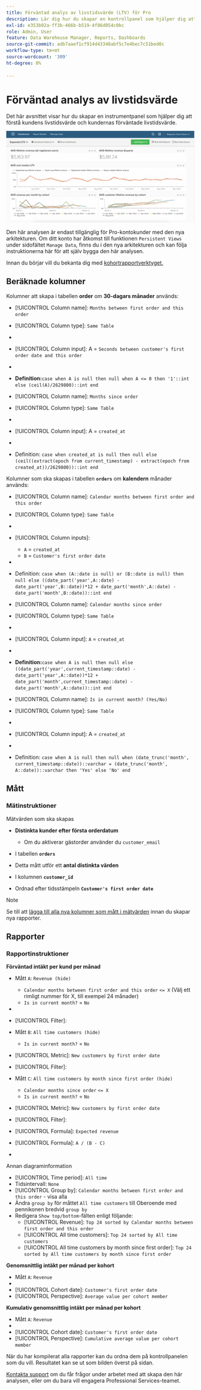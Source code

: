 ```yaml
---
title: Förväntad analys av livstidsvärde (LTV) för Pro
description: Lär dig hur du skapar en kontrollpanel som hjälper dig att förstå kundens livstidsvärde och kundernas förväntade livstidsvärde.
exl-id: e353b92a-ff3b-466b-b519-4f86d054c0bc
role: Admin, User
feature: Data Warehouse Manager, Reports, Dashboards
source-git-commit: adb7aaef1cf914d43348abf5c7e4bec7c51bed0c
workflow-type: tm+mt
source-wordcount: '309'
ht-degree: 0%

---
```


# Förväntad analys av livstidsvärde

Det här avsnittet visar hur du skapar en instrumentpanel som hjälper dig att förstå kundens livstidsvärde och kundernas förväntade livstidsvärde.

![](../../assets/exp-lifetim-value-anyalysis.png)

Den här analysen är endast tillgänglig för Pro-kontokunder med den nya arkitekturen. Om ditt konto har åtkomst till funktionen `Persistent Views` under sidofältet `Manage Data`, finns du i den nya arkitekturen och kan följa instruktionerna här för att själv bygga den här analysen.

Innan du börjar vill du bekanta dig med [kohortrapportverktyget.](../dev-reports/cohort-rpt-bldr.md)

## Beräknade kolumner

Kolumner att skapa i tabellen **order** om **30-dagars månader** används:

* [!UICONTROL Column name]: `Months between first order and this order`
* [!UICONTROL Column type]: `Same Table`
* 
  [!UICONTROL Column equation]: `CALCULATION`
* [!UICONTROL Column input]: A = `Seconds between customer's first order date and this order`
* 
  [!UICONTROL Datatype]: `Integer`
* **Definition:**`case when A is null then null when A <= 0 then '1'::int else (ceil(A)/2629800)::int end`

* [!UICONTROL Column name]: `Months since order`
* [!UICONTROL Column type]: `Same Table`
* 
  [!UICONTROL Column equation]: `CALCULATION`
* [!UICONTROL Column input]: A = `created_at`
* 
  [!UICONTROL Datatype]: `Integer`
* Definition: `case when created_at is null then null else (ceil((extract(epoch from current_timestamp) - extract(epoch from created_at))/2629800))::int end`

Kolumner som ska skapas i tabellen **`orders`** om **kalendern** månader används:

* [!UICONTROL Column name]: `Calendar months between first order and this order`
* [!UICONTROL Column type]: `Same Table`
* 
  [!UICONTROL Column equation]: `CALCULATION`
* [!UICONTROL Column inputs]:
   * `A` = `created_at`
   * `B` = `Customer's first order date`

* 
  [!UICONTROL Datatype]: `Integer`
* Definition: `case when (A::date is null) or (B::date is null) then null else ((date_part('year',A::date) - date_part('year',B::date))*12 + date_part('month',A::date) - date_part('month',B::date))::int end`

* [!UICONTROL Column name]: `Calendar months since order`
* [!UICONTROL Column type]: `Same Table`
* 
  [!UICONTROL Column equation]: `CALCULATION`
* [!UICONTROL Column input]: `A` = `created_at`
* 
  [!UICONTROL Datatype]: `Integer`
* **Definition:**`case when A is null then null else ((date_part('year',current_timestamp::date) - date_part('year',A::date))*12 + date_part('month',current_timestamp::date) - date_part('month',A::date))::int end`

* [!UICONTROL Column name]: `Is in current month? (Yes/No)`
* [!UICONTROL Column type]: `Same Table`
* 
  [!UICONTROL Column equation]: `CALCULATION`
* [!UICONTROL Column input]: A = `created_at`
* 
  [!UICONTROL Datatype]: `String`
* Definition: `case when A is null then null when (date_trunc('month', current_timestamp::date))::varchar = (date_trunc('month', A::date))::varchar then 'Yes' else 'No' end`

## Mått

### Mätinstruktioner

Mätvärden som ska skapas

* **Distinkta kunder efter första orderdatum**
   * Om du aktiverar gästorder använder du `customer_email`

* I tabellen **`orders`**
* Detta mått utför ett **antal distinkta värden**
* I kolumnen **`customer_id`**
* Ordnad efter tidsstämpeln **`Customer's first order date`**

>[!NOTE]
>
>Se till att [lägga till alla nya kolumner som mått i mätvärden](../../data-analyst/data-warehouse-mgr/manage-data-dimensions-metrics.md) innan du skapar nya rapporter.

## Rapporter

### Rapportinstruktioner

**Förväntad intäkt per kund per månad**

* Mått `A`: `Revenue (hide)`
   * `Calendar months between first order and this order` `<= X` (Välj ett rimligt nummer för X, till exempel 24 månader)
   * `Is in current month?` = `No`

* 
  [!UICONTROL-mått]: `Revenue`
* [!UICONTROL Filter]:

* Mått `B`: `All time customers (hide)`
   * `Is in current month?` = `No`

* [!UICONTROL Metric]: `New customers by first order date`
* [!UICONTROL Filter]:

* Mått `C`: `All time customers by month since first order (hide)`
   * `Calendar months since order` `<= X`
   * `Is in current month?` = `No`

* [!UICONTROL Metric]: `New customers by first order date`
* [!UICONTROL Filter]:

* [!UICONTROL Formula]: `Expected revenue`
* [!UICONTROL Formula]: `A / (B - C)`
* 
  [!UICONTROL Format]: `Currency`

Annan diagraminformation

* [!UICONTROL Time period]: `All time`
* Tidsintervall: `None`
* [!UICONTROL Group by]: `Calendar months between first order and this order` - visa alla
* Ändra `group by` för måttet `All time customers` till Oberoende med pennikonen bredvid `group by`
* Redigera `Show top/bottom`-fälten enligt följande:
   * [!UICONTROL Revenue]: `Top 24 sorted by Calendar months between first order and this order`
   * [!UICONTROL All time customers]: `Top 24 sorted by All time customers`
   * [!UICONTROL All time customers by month since first order]: `Top 24 sorted by All time customers by month since first order`

**Genomsnittlig intäkt per månad per kohort**

* Mått `A`: `Revenue`
* 
  [!UICONTROL Metric view]: `Cohort`
* [!UICONTROL Cohort date]: `Customer's first order date`
* [!UICONTROL Perspective]: `Average value per cohort member`

**Kumulativ genomsnittlig intäkt per månad per kohort**

* Mått `A`: `Revenue`
* 
  [!UICONTROL Metric view]: `Cohort`
* [!UICONTROL Cohort date]: `Customer's first order date`
* [!UICONTROL Perspective]: `Cumulative average value per cohort member`

När du har kompilerat alla rapporter kan du ordna dem på kontrollpanelen som du vill. Resultatet kan se ut som bilden överst på sidan.

[Kontakta support](https://experienceleague.adobe.com/docs/commerce-knowledge-base/kb/troubleshooting/miscellaneous/mbi-service-policies.html) om du får frågor under arbetet med att skapa den här analysen, eller om du bara vill engagera Professional Services-teamet.
